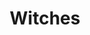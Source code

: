 ---
title: "Witches"
year: 2024
rating: 0
stars: ""
rewatched: false
permalink: "witches-2024"
watched_on: 2024-12-01
---